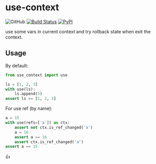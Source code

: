 # use-context

![GitHub](https://img.shields.io/github/license/Cologler/use-context-python.svg)
[![Build Status](https://travis-ci.com/Cologler/use-context-python.svg?branch=master)](https://travis-ci.com/Cologler/use-context-python)
[![PyPI](https://img.shields.io/pypi/v/use-context.svg)](https://pypi.org/project/use-context/)

use some vars in current context and try rollback state when exit the context.

## Usage

By default:

``` py
from use_context import use

ls = [1, 2, 3]
with use(ls):
    ls.append(5)
assert ls == [1, 2, 3]
```

For use ref (by name):

``` py
a = 15
with use(refs=['a']) as ctx:
    assert not ctx.is_ref_changed('a')
    a = 16
    assert a == 16
    assert ctx.is_ref_changed('a')
assert a == 15
```

👍
